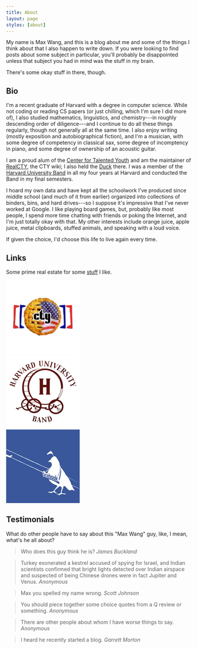 ```yaml
---
title: About
layout: page
styles: [about]
---
```


My name is Max Wang, and this is a blog about me and some of the things I think
about that I also happen to write down.  If you were looking to find posts
about some subject in particular, you'll probably be disappointed unless that
subject you had in mind was the stuff in my brain.

There's some okay stuff in there, though.

## Bio ##

I'm a recent graduate of Harvard with a degree in computer science.  While not
coding or reading CS papers (or just chilling, which I'm sure I did more of), I
also studied mathematics, linguistics, and chemistry---in roughly descending
order of diligence---and I continue to do all these things regularly, though
not generally all at the same time.  I also enjoy writing (mostly exposition
and autobiographical fiction), and I'm a musician, with some degree of
competency in classical sax, some degree of incomptency in piano, and some
degree of ownership of an acoustic guitar.

I am a proud alum of the [Center for Talented Youth][1] and am the maintainer
of [RealCTY][2], the CTY wiki; I also held the [Duck][3] there.  I was a member
of the [Harvard University Band][4] in all my four years at Harvard and
conducted the Band in my final semesters.

I hoard my own data and have kept all the schoolwork I've produced since middle
school (and much of it from earlier) organized into collections of binders,
bins, and hard drives---so I suppose it's impressive that I've never worked at
Google.  I like playing board games, but, probably like most people, I spend
more time chatting with friends or poking the Internet, and I'm just totally
okay with that.  My other interests include orange juice, apple juice, metal
clipboards, stuffed animals, and speaking with a loud voice.

If given the choice, I'd choose this life to live again every time.

## Links ##

Some prime real estate for some [stuff](/stuff/) I like.

<div class="img-container equidist-center" style="width: 100%">
  <div><a href="http://www.realcty.org">
    <img class="image-wrap cutout" src="/img/logos/realcty.png"/>
  </a></div>
  <div><a href="http://www.harvardband.org">
    <img class="image-wrap cutout" src="/img/logos/hub.png"/>
  </a></div>
  <div><a href="https://www.facebook.com/Engineering">
    <img class="image-wrap cutout" src="/img/logos/fb-eng.jpg"/>
  </a></div>
</div>

## Testimonials ##

What do other people have to say about this "Max Wang" guy, like, I mean,
what's he all about?

> Who does this guy think he is?
> <cite>James Buckland</cite>

> Turkey exonerated a kestrel accused of spying for Israel, and Indian
> scientists confirmed that bright lights detected over Indian airspace and
> suspected of being Chinese drones were in fact Jupiter and Venus.
> <cite>Anonymous</cite>

> Max you spelled my name wrong.
> <cite>Scott Johnson</cite>

> You should piece together some choice quotes from a Q review or something.
> <cite>Anonymous</cite>

> There are other people about whom I have worse things to say.
> <cite>Anonymous</cite>

> I heard he recently started a blog.
> <cite>Garrett Morton</cite>


[1]: http://cty.jhu.edu/            "CTY"
[2]: http://www.realcty.org/        "RealCTY"
[3]: http://www.realcty.org/mw/index.php?title=Trinity_(Session_2)#The_Holder_of_the_Duck
  "The Holder of the Duck"
[4]: http://www.harvardband.org/    "Harvard University Band"
